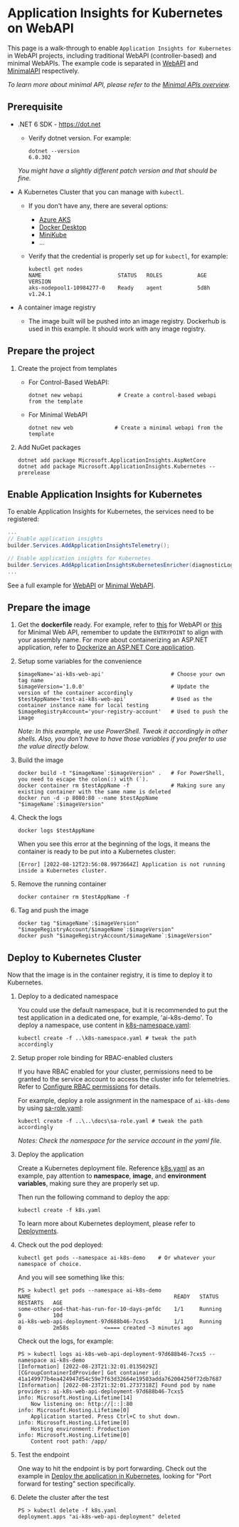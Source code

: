 # Application Insights for Kubernetes on WebAPI

This page is a walk-through to enable `Application Insights for Kubernetes` in WebAPI projects, including traditional WebAPI (controller-based) and minimal WebAPIs. The example code is separated in [WebAPI](./WebAPI/) and [MinimalAPI](./MinimalAPI/) respectively.

_To learn more about minimal API, please refer to the [Minimal APIs overview](https://docs.microsoft.com/en-us/aspnet/core/fundamentals/minimal-apis?view=aspnetcore-6.0)._

## Prerequisite

* .NET 6 SDK - <https://dot.net>
    * Verify dotnet version. For example:
        ```shell
        dotnet --version
        6.0.302
        ```
    _You might have a slightly different patch version and that should be fine._

* A Kubernetes Cluster that you can manage with `kubectl`.
    * If you don't have any, there are several options:
        * [Azure AKS](https://docs.microsoft.com/en-us/azure/aks/)
        * [Docker Desktop](https://www.docker.com/products/docker-desktop/)
        * [MiniKube](https://minikube.sigs.k8s.io/docs/start/)
        * ...
    * Verify that the credential is properly set up for `kubectl`, for example:

        ```shell
        kubectl get nodes
        NAME                        STATUS   ROLES           AGE    VERSION
        aks-nodepool1-10984277-0    Ready    agent           5d8h   v1.24.1
        ```

* A container image registry
  * The image built will be pushed into an image registry. Dockerhub is used in this example. It should work with any image registry.

## Prepare the project

1. Create the project from templates

    * For Control-Based WebAPI:

        ```shell
        dotnet new webapi           # Create a control-based webapi from the template
        ```

    * For Minimal WebAPI

        ```shell
        dotnet new web             # Create a minimal webapi from the template
        ```

2. Add NuGet packages

    ```shell
    dotnet add package Microsoft.ApplicationInsights.AspNetCore
    dotnet add package Microsoft.ApplicationInsights.Kubernetes --prerelease
    ```

## Enable Application Insights for Kubernetes

To enable Application Insights for Kubernetes, the services need to be registered:

```csharp
...
// Enable application insights
builder.Services.AddApplicationInsightsTelemetry();

// Enable application insights for Kubernetes
builder.Services.AddApplicationInsightsKubernetesEnricher(diagnosticLogLevel: LogLevel.Information);
...
```

See a full example for [WebAPI](./WebAPI/Program.cs) or [Minimal WebAPI](./MinimalAPI/Program.cs).

## Prepare the image

1. Get the **dockerfile** ready. For example, refer to [this](./WebAPI/dockerfile) for WebAPI or [this](./MinimalAPI/dockerfile) for Minimal Web API, remember to update the `ENTRYPOINT` to align with your assembly name. For more about containerizing an ASP.NET application, refer to [Dockerize an ASP.NET Core application](https://docs.docker.com/samples/dotnetcore/).

1. Setup some variables for the convenience

    ```shell
    $imageName='ai-k8s-web-api'                     # Choose your own tag name
    $imageVersion='1.0.0'                           # Update the version of the container accordingly
    $testAppName='test-ai-k8s-web-api'              # Used as the container instance name for local testing
    $imageRegistryAccount='your-registry-account'   # Used to push the image
    ```
    _Note: In this example, we use PowerShell. Tweak it accordingly in other shells. Also, you don't have to have those variables if you prefer to use the value directly below._

1. Build the image

    ```shell
    docker build -t "$imageName`:$imageVersion" .   # For PowerShell, you need to escape the colon(:) with (`).
    docker container rm $testAppName -f             # Making sure any existing container with the same name is deleted
    docker run -d -p 8080:80 --name $testAppName "$imageName`:$imageVersion"
    ```

1. Check the logs

    ```shell
    docker logs $testAppName
    ```

    When you see this error at the beginning of the logs, it means the container is ready to be put into a Kubernetes cluster:

    ```log
    [Error] [2022-08-12T23:56:08.9973664Z] Application is not running inside a Kubernetes cluster.
    ```

1. Remove the running container

    ```shell
    docker container rm $testAppName -f
    ```

1. Tag and push the image

    ```shell
    docker tag "$imageName`:$imageVersion" "$imageRegistryAccount/$imageName`:$imageVersion"
    docker push "$imageRegistryAccount/$imageName`:$imageVersion"
    ```

## Deploy to Kubernetes Cluster

Now that the image is in the container registry, it is time to deploy it to Kubernetes.

1. Deploy to a dedicated namespace

    You could use the default namespace, but it is recommended to put the test application in a dedicated one, for example, 'ai-k8s-demo'. To deploy a namespace, use content in [k8s-namespace.yaml](../k8s-namespace.yaml):

    ```shell
    kubectl create -f ..\k8s-namespace.yaml # tweak the path accordingly
    ```

1. Setup proper role binding for RBAC-enabled clusters

    If you have RBAC enabled for your cluster, permissions need to be granted to the service account to access the cluster info for telemetries. Refer to [Configure RBAC permissions](../../docs/configure-rbac-permissions.md) for details.

    For example, deploy a role assignment in the namespace of `ai-k8s-demo` by using [sa-role.yaml](../../docs/sa-role.yaml):

    ```shell
    kubectl create -f ..\..\docs\sa-role.yaml # tweak the path accordingly
    ```

    _Notes: Check the namespace for the service account in the yaml file._

1. Deploy the application

    Create a Kubernetes deployment file. Reference [k8s.yaml](./k8s.yaml) as an example, pay attention to **namespace**, **image**, and **environment variables**, making sure they are properly set up.

    Then run the following command to deploy the app:

    ```shell
    kubectl create -f k8s.yaml
    ```

    To learn more about Kubernetes deployment, please refer to [Deployments](https://kubernetes.io/docs/concepts/workloads/controllers/deployment/).

1. Check out the pod deployed:

    ```shell
    kubectl get pods --namespace ai-k8s-demo    # Or whatever your namespace of choice.
    ```

    And you will see something like this:

    ```
    PS > kubectl get pods --namespace ai-k8s-demo
    NAME                                             READY   STATUS    RESTARTS   AGE
    some-other-pod-that-has-run-for-10-days-pmfdc    1/1     Running   0          10d
    ai-k8s-web-api-deployment-97d688b46-7cxs5        1/1     Running   0          2m58s           <==== created ~3 minutes ago
    ```

    Check out the logs, for example:

    ```shell
    PS > kubectl logs ai-k8s-web-api-deployment-97d688b46-7cxs5 --namespace ai-k8s-demo
    [Information] [2022-08-23T21:32:01.0135029Z] [CGroupContainerIdProvider] Got container id: 41a149977b4ea424947d54c59e7f63d32664e19503adda762004250f72db7687
    [Information] [2022-08-23T21:32:01.2737318Z] Found pod by name providers: ai-k8s-web-api-deployment-97d688b46-7cxs5
    info: Microsoft.Hosting.Lifetime[14]
        Now listening on: http://[::]:80
    info: Microsoft.Hosting.Lifetime[0]
        Application started. Press Ctrl+C to shut down.
    info: Microsoft.Hosting.Lifetime[0]
        Hosting environment: Production
    info: Microsoft.Hosting.Lifetime[0]
        Content root path: /app/
    ```

1. Test the endpoint

    One way to hit the endpoint is by port forwarding. Check out the example in [Deploy the application in Kubernetes](../ZeroUserCodeLightup.Net6/README.md#deploy-the-application-in-kubernetes), looking for "Port forward for testing" section specifically.

2. Delete the cluster after the test

    ```
    PS > kubectl delete -f k8s.yaml
    deployment.apps "ai-k8s-web-api-deployment" deleted
    ```
